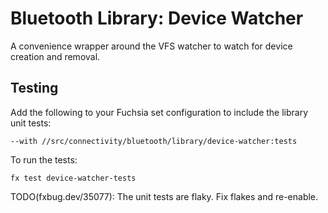 # Bluetooth Library: Device Watcher

A convenience wrapper around the VFS watcher to watch for device creation and removal.

## Testing

Add the following to your Fuchsia set configuration to include the library unit tests:

`--with //src/connectivity/bluetooth/library/device-watcher:tests`

To run the tests:

```
fx test device-watcher-tests
```

TODO(fxbug.dev/35077): The unit tests are flaky. Fix flakes and re-enable.
